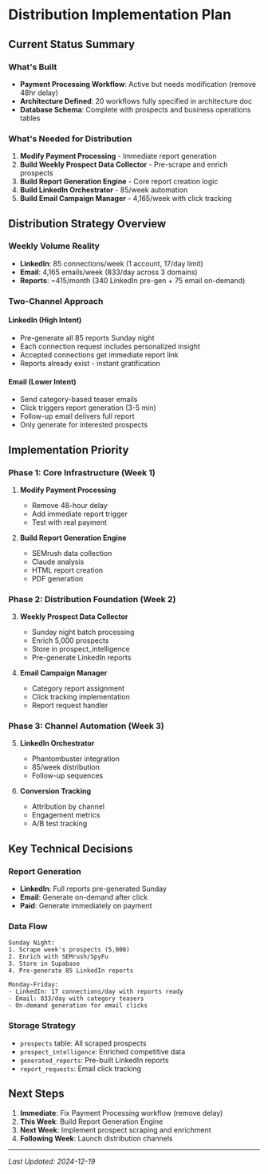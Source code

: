 # Distribution Implementation Plan

## Current Status Summary

### What's Built
- **Payment Processing Workflow**: Active but needs modification (remove 48hr delay)
- **Architecture Defined**: 20 workflows fully specified in architecture doc
- **Database Schema**: Complete with prospects and business operations tables

### What's Needed for Distribution
1. **Modify Payment Processing** - Immediate report generation
2. **Build Weekly Prospect Data Collector** - Pre-scrape and enrich prospects
3. **Build Report Generation Engine** - Core report creation logic
4. **Build LinkedIn Orchestrator** - 85/week automation
5. **Build Email Campaign Manager** - 4,165/week with click tracking

## Distribution Strategy Overview

### Weekly Volume Reality
- **LinkedIn**: 85 connections/week (1 account, 17/day limit)
- **Email**: 4,165 emails/week (833/day across 3 domains)
- **Reports**: ~415/month (340 LinkedIn pre-gen + 75 email on-demand)

### Two-Channel Approach

#### LinkedIn (High Intent)
- Pre-generate all 85 reports Sunday night
- Each connection request includes personalized insight
- Accepted connections get immediate report link
- Reports already exist - instant gratification

#### Email (Lower Intent)  
- Send category-based teaser emails
- Click triggers report generation (3-5 min)
- Follow-up email delivers full report
- Only generate for interested prospects

## Implementation Priority

### Phase 1: Core Infrastructure (Week 1)
1. **Modify Payment Processing** 
   - Remove 48-hour delay
   - Add immediate report trigger
   - Test with real payment

2. **Build Report Generation Engine**
   - SEMrush data collection
   - Claude analysis
   - HTML report creation
   - PDF generation

### Phase 2: Distribution Foundation (Week 2)
3. **Weekly Prospect Data Collector**
   - Sunday night batch processing
   - Enrich 5,000 prospects
   - Store in prospect_intelligence
   - Pre-generate LinkedIn reports

4. **Email Campaign Manager**
   - Category report assignment
   - Click tracking implementation
   - Report request handler

### Phase 3: Channel Automation (Week 3)
5. **LinkedIn Orchestrator**
   - Phantombuster integration
   - 85/week distribution
   - Follow-up sequences

6. **Conversion Tracking**
   - Attribution by channel
   - Engagement metrics
   - A/B test tracking

## Key Technical Decisions

### Report Generation
- **LinkedIn**: Full reports pre-generated Sunday
- **Email**: Generate on-demand after click
- **Paid**: Generate immediately on payment

### Data Flow
```
Sunday Night:
1. Scrape week's prospects (5,000)
2. Enrich with SEMrush/SpyFu
3. Store in Supabase
4. Pre-generate 85 LinkedIn reports

Monday-Friday:
- LinkedIn: 17 connections/day with reports ready
- Email: 833/day with category teasers
- On-demand generation for email clicks
```

### Storage Strategy
- `prospects` table: All scraped prospects
- `prospect_intelligence`: Enriched competitive data
- `generated_reports`: Pre-built LinkedIn reports
- `report_requests`: Email click tracking

## Next Steps

1. **Immediate**: Fix Payment Processing workflow (remove delay)
2. **This Week**: Build Report Generation Engine
3. **Next Week**: Implement prospect scraping and enrichment
4. **Following Week**: Launch distribution channels

---

*Last Updated: 2024-12-19*